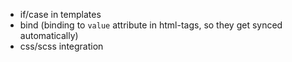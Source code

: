 - if/case in templates
- bind (binding to `value` attribute in html-tags, so they get synced automatically)
- css/scss integration